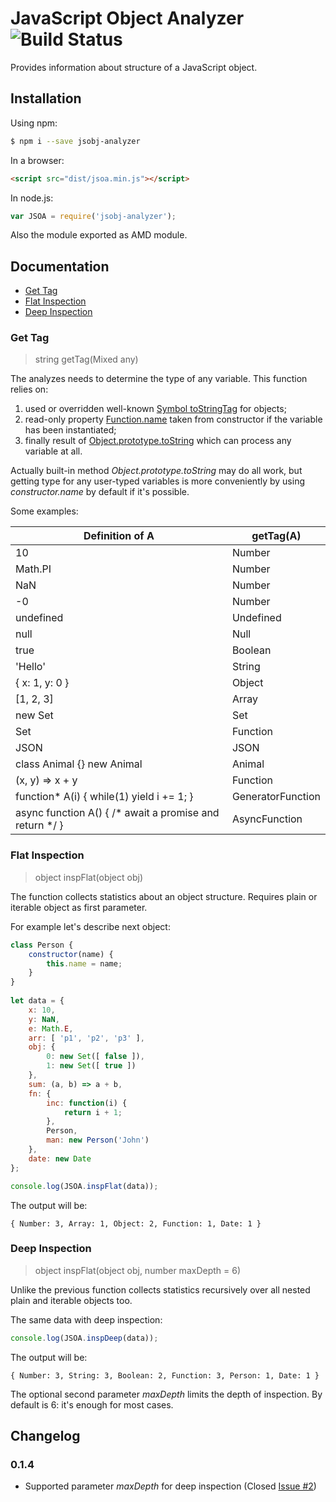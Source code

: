 # JavaScript Object Analyzer ![Build Status](https://travis-ci.org/cerberus-ab/jsobj-analyzer.svg?branch=master)
Provides information about structure of a JavaScript object.

## Installation
Using npm:
```bash
$ npm i --save jsobj-analyzer
```

In a browser:
```html
<script src="dist/jsoa.min.js"></script>
```

In node.js:
```javascript
var JSOA = require('jsobj-analyzer');
```

Also the module exported as AMD module.

## Documentation
* [Get Tag](#get-tag)
* [Flat Inspection](#flat-inspection)
* [Deep Inspection](#deep-inspection)

### Get Tag
> string getTag(Mixed any)

The analyzes needs to determine the type of any variable. This function relies on:
1. used or overridden well-known [Symbol toStringTag](https://developer.mozilla.org/en-US/docs/Web/JavaScript/Reference/Global_Objects/Symbol/toStringTag) for objects;
2. read-only property [Function.name](https://developer.mozilla.org/en-US/docs/Web/JavaScript/Reference/Global_Objects/Function/name) taken from constructor if the variable has been instantiated;
3. finally result of [Object.prototype.toString](https://www.ecma-international.org/ecma-262/8.0/index.html#sec-object.prototype.tostring) which can process any variable at all.

Actually built-in method *Object.prototype.toString* may do all work, but getting type for any user-typed variables is more conveniently by using *constructor.name* by default if it's possible.

Some examples:

Definition of A | getTag(A) 
--- | ---
10 | Number
Math.PI | Number
NaN | Number
-0 | Number
undefined | Undefined
null | Null
true | Boolean
'Hello' | String
{ x: 1, y: 0 } | Object
[1, 2, 3] | Array
new Set | Set
Set | Function
JSON | JSON
class Animal {} new Animal | Animal
(x, y) => x + y | Function
function* A(i) { while(1) yield i += 1; } | GeneratorFunction
async function A() { /* await a promise and return */ } | AsyncFunction

### Flat Inspection
> object inspFlat(object obj)

The function collects statistics about an object structure. Requires plain or iterable object as first parameter.

For example let's describe next object:

```javascript
class Person {
    constructor(name) {
        this.name = name;
    }
}
    
let data = {
    x: 10,
    y: NaN,
    e: Math.E,
    arr: [ 'p1', 'p2', 'p3' ],
    obj: {
        0: new Set([ false ]),
        1: new Set([ true ])
    },
    sum: (a, b) => a + b,
    fn: {
        inc: function(i) {
            return i + 1;
        },
        Person,
        man: new Person('John')
    },
    date: new Date
};

console.log(JSOA.inspFlat(data));
```

The output will be:
```
{ Number: 3, Array: 1, Object: 2, Function: 1, Date: 1 }
```

### Deep Inspection
> object inspFlat(object obj, number maxDepth = 6)

Unlike the previous function collects statistics recursively over all nested plain and iterable objects too. 

The same data with deep inspection:
```javascript
console.log(JSOA.inspDeep(data));
```

The output will be:
```
{ Number: 3, String: 3, Boolean: 2, Function: 3, Person: 1, Date: 1 }
```

The optional second parameter *maxDepth* limits the depth of inspection. By default is 6: it's enough for most cases.

## Changelog
### 0.1.4
* Supported parameter *maxDepth* for deep inspection (Closed [Issue #2](https://github.com/cerberus-ab/jsobj-analyzer/issues/2))
